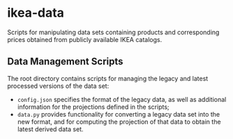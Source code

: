 # ikea-data
Scripts for manipulating data sets containing products and corresponding prices obtained from publicly available IKEA catalogs.

## Data Management Scripts

The root directory contains scripts for managing the legacy and latest processed versions of the data set:
* `config.json` specifies the format of the legacy data, as well as additional information for the projections defined in the scripts;
* `data.py` provides functionality for converting a legacy data set into the new format, and for computing the projection of that data to obtain the latest derived data set.
